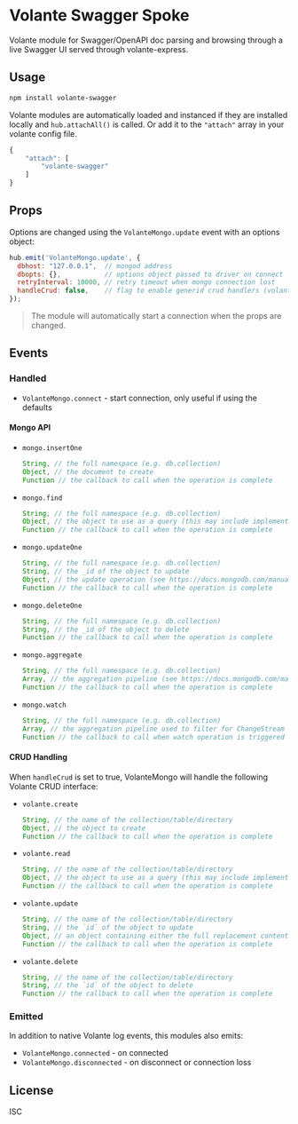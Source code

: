 # Volante Swagger Spoke

Volante module for Swagger/OpenAPI doc parsing and browsing through a live Swagger UI served through volante-express.

## Usage

```bash
npm install volante-swagger
```

Volante modules are automatically loaded and instanced if they are installed locally and `hub.attachAll()` is called. Or add it to the `"attach"` array in your volante config file.

```js
{
	"attach": [
		"volante-swagger"
	]
}
```

## Props

Options are changed using the `VolanteMongo.update` event with an options object:

```js
hub.emit('VolanteMongo.update', {
  dbhost: "127.0.0.1",  // mongod address
  dbopts: {},           // options object passed to driver on connect
  retryInterval: 10000, // retry timeout when mongo connection lost
  handleCrud: false,    // flag to enable generid crud handlers (volante.read, etc...)
});
```

> The module will automatically start a connection when the props are changed.

## Events

### Handled

- `VolanteMongo.connect` - start connection, only useful if using the defaults

#### Mongo API

- `mongo.insertOne`
  ```js
  String, // the full namespace (e.g. db.collection)
  Object, // the document to create
  Function // the callback to call when the operation is complete
  ```
- `mongo.find`
  ```js
  String, // the full namespace (e.g. db.collection)
  Object, // the object to use as a query (this may include implementation-specific constructs)
  Function // the callback to call when the operation is complete
  ```
- `mongo.updateOne`
  ```js
  String, // the full namespace (e.g. db.collection)
  String, // the _id of the object to update
  Object, // the update operation (see https://docs.mongodb.com/manual/reference/operator/update/)
  Function // the callback to call when the operation is complete
  ```
- `mongo.deleteOne`
  ```js
  String, // the full namespace (e.g. db.collection)
  String, // the _id of the object to delete
  Function // the callback to call when the operation is complete
  ```
- `mongo.aggregate`
  ```js
  String, // the full namespace (e.g. db.collection)
  Array, // the aggregation pipeline (see https://docs.mongodb.com/manual/reference/operator/aggregation-pipeline/)
  Function // the callback to call when the operation is complete
  ```
- `mongo.watch`
  ```js
  String, // the full namespace (e.g. db.collection)
  Array, // the aggregation pipeline used to filter for ChangeStream events
  Function // the callback to call when watch operation is triggered
  ```

#### CRUD Handling

When `handleCrud` is set to true, VolanteMongo will handle the following Volante CRUD interface:

- `volante.create`
  ```js
  String, // the name of the collection/table/directory
  Object, // the object to create
  Function // the callback to call when the operation is complete
  ```
- `volante.read`
  ```js
  String, // the name of the collection/table/directory
  Object, // the object to use as a query (this may include implementation-specific constructs)
  Function // the callback to call when the operation is complete
  ```
- `volante.update`
  ```js
  String, // the name of the collection/table/directory
  String, // the `id` of the object to update
  Object, // an object containing either the full replacement content, or implementation-specific update mechanisms
  Function // the callback to call when the operation is complete
  ```
- `volante.delete`
  ```js
  String, // the name of the collection/table/directory
  String, // the `id` of the object to delete
  Function // the callback to call when the operation is complete
  ```

### Emitted

In addition to native Volante log events, this modules also emits:

- `VolanteMongo.connected` - on connected
- `VolanteMongo.disconnected` - on disconnect or connection loss

## License

ISC